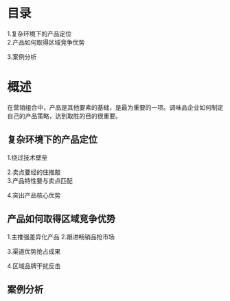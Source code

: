 # 目录
1.复杂环境下的产品定位   
2.产品如何取得区域竞争优势  
 
3.案例分析  

# 概述
在营销组合中，产品是其他要素的基础，是最为重要的一项。调味品企业如何制定自己的产品策略，达到取胜的目的很重要。

## 复杂环境下的产品定位
1.绕过技术壁垒

2.卖点要经的住推敲  
3.产品特性要与卖点匹配

4.突出产品核心优势

## 产品如何取得区域竞争优势
1.主推强差异化产品
2.跟进畅销品抢市场

3.渠道优势抢占成果

4.区域品牌干扰反击

## 案例分析
